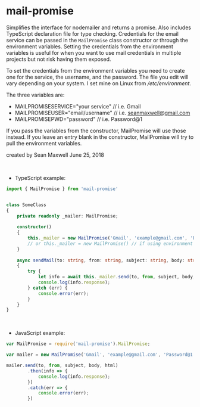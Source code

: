 # mail-promise
Simplifies the interface for nodemailer and returns a promise. Also includes TypeScript declaration file 
for type checking. Credentials for the email service can be passed in the `MailPromise` class constructor
or through the environment variables. Setting the credentials from the environment variables is useful
for when you want to use mail credentials in multiple projects but not risk having them exposed.

To set the credentials from the environment variables you need to create one for the service, the username,
and the password. The file you edit will vary depending on your system. I set mine on Linux from _/etc/environment_.

The three variables are:
- MAILPROMISESERVICE="your service"  // i.e. Gmail
- MAILPROMISEUSER="email/username"   // i.e. seanmaxwell@gmail.com
- MAILPROMISEPWD="password"          // i.e. Password@1


If you pass the variables from the constructor, MailPromise will use those instead. If you leave an
entry blank in the constructor, MailPromise will try to pull the environment variables. 


created by Sean Maxwell June 25, 2018 


<br>



- TypeScript example:

```typescript
import { MailPromise } from 'mail-promise'


class SomeClass
{
    private readonly _mailer: MailPromise;                
                    
    constructor()
    {
        this._mailer = new MailPromise('Gmail', 'example@gmail.com', 'Password@1');
        // or this._mailer = new MailPromise() // if using environment variables
    }
    
    async sendMail(to: string, from: string, subject: string, body: string, html?: string, attachments?: Array<any>): Promise<void> 
    {
        try {
            let info = await this._mailer.send(to, from, subject, body, html, attachments); // html and attachments params are optional
            console.log(info.response);
        } catch (err) {
            console.error(err);
        }
    }
}
```            

<br>
            
  
- JavaScript example:

```JavaScript
var MailPromise = require('mail-promise').MailPromise;

var mailer = new MailPromise('Gmail', 'example@gmail.com', 'Password@1'); 

mailer.send(to, from, subject, body, html)
        .then(info => {
            console.log(info.response);
        })
        .catch(err => {
            console.error(err);
        })
```

<br>          
